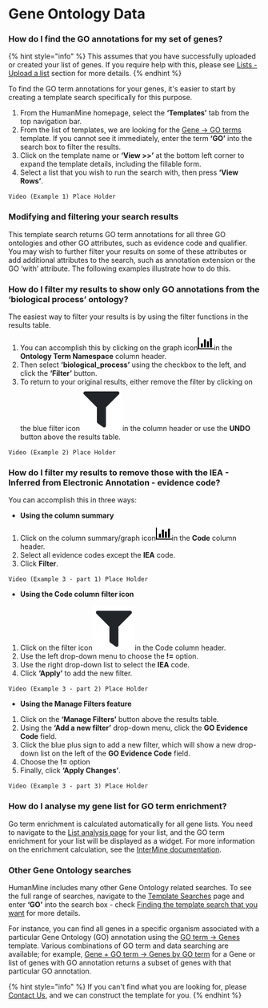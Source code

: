 # Gene Ontology Data

### How do I find the GO annotations for my set of genes?

{% hint style="info" %}
This assumes that you have successfully uploaded or created your list of genes. If you require help with this, please see [Lists - Upload a list](../lists/upload-a-list.md) section for more details. 
{% endhint %}

To find the GO term annotations for your genes, it's easier to start by creating a template search specifically for this purpose. 

1. From the HumanMine homepage, select the **‘Templates’** tab from the top navigation bar.
2. From the list of templates, we are looking for the [Gene → GO terms](http://bluegenes-staging.apps.intermine.org/humanmine/templates/Gene_GO) template. If you cannot see it immediately, enter the term **‘GO’** into the search box to filter the results. 
3. Click on the template name or **‘View &gt;&gt;’** at the bottom left corner to expand the template details, including the fillable form. 
4. Select a list that you wish to run the search with, then press **‘View Rows’**. 

```text
Video (Example 1) Place Holder
```

### Modifying and filtering your search results

This template search returns GO term annotations for all three GO ontologies and other GO attributes, such as evidence code and qualifier. You may wish to further filter your results on some of these attributes or add additional attributes to the search, such as annotation extension or the GO ‘with’ attribute. The following examples illustrate how to do this. 

### How do I filter my results to show only GO annotations from the ‘biological process’ ontology?

The easiest way to filter your results is by using the filter functions in the results table. 

1. You can accomplish this by clicking on the graph icon![](../../../.gitbook/assets/bar-chart.png)in the **Ontology Term Namespace** column header. 
2. Then select **‘biological\_process’** using the checkbox to the left, and click the **‘Filter’** button. 
3. To return to your original results, either remove the filter by clicking on the blue filter icon![](../../../.gitbook/assets/screenshot-902-.png)in the column header or use the **UNDO** button above the results table. 

```text
Video (Example 2) Place Holder
```

### How do I filter my results to remove those with the IEA - Inferred from Electronic Annotation - evidence code? 

You can accomplish this in three ways:  

* **Using the column summary**

1. Click on the column summary/graph icon![](../../../.gitbook/assets/bar-chart.png)in the **Code** column header. 
2. Select all evidence codes except the **IEA** code.
3. Click **Filter**. 

```text
Video (Example 3 - part 1) Place Holder
```

* **Using the Code column filter icon**

1. Click on the filter icon![](../../../.gitbook/assets/screenshot-902-.png)in the Code column header. 
2. Use the left drop-down menu to choose the **!=** option. 
3. Use the right drop-down list to select the **IEA** code.
4. Click **‘Apply’** to add the new filter. 

```text
Video (Example 3 - part 2) Place Holder
```

* **Using the Manage Filters feature**

1. Click on the **‘Manage Filters’** button above the results table. 
2. Using the **‘Add a new filter’** drop-down menu, click the **GO Evidence Code** field. 
3. Click the blue plus sign to add a new filter, which will show a new drop-down list on the left of the **GO Evidence Code** field.
4. Choose the **!=** option 
5. Finally, click **‘Apply Changes’**. 

```text
Video (Example 3 - part 3) Place Holder
```

### How do I analyse my gene list for GO term enrichment?

Go term enrichment is calculated automatically for all gene lists. You need to navigate to the [List analysis page](../lists/list-analysis-pages.md) for your list, and the GO term enrichment for your list will be displayed as a widget. For more information on the enrichment calculation, see the [InterMine documentation](http://intermine.readthedocs.org/en/latest/embedding/list-widgets/enrichment-widgets/).

### Other Gene Ontology searches

HumanMine includes many other Gene Ontology related searches. To see the full range of searches, navigate to the [Template Searches](../template-search.md) page and enter **‘GO’** into the search box - check [Finding the template search that you want](https://app.gitbook.com/@user-documentation-intermine/s/user-documentation/~/drafts/-MV2CivsOM4aGPUlhjlU/content/user-documentation/template-search#finding-the-template-search-that-you-want) for more details. 

For instance, you can find all genes in a specific organism associated with a particular Gene Ontology \(GO\) annotation using the [GO term → Genes](http://bluegenes-staging.apps.intermine.org/humanmine/templates/GOterm_Gene) template. Various combinations of GO term and data searching are available; for example, [Gene + GO term → Genes by GO term](http://bluegenes-staging.apps.intermine.org/humanmine/templates/Gene_particularGoannotation) for a Gene or list of genes with GO annotation returns a subset of genes with that particular GO annotation. 

{% hint style="info" %}
If you can't find what you are looking for, please [Contact Us](../contact-us.md), and we can construct the template for you.
{% endhint %}

